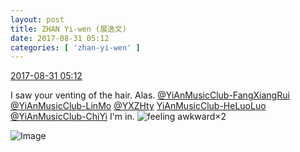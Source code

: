 ```yaml
---
layout: post
title: ZHAN Yi-wen (展逸文)
date: 2017-08-31 05:12
categories: [ 'zhan-yi-wen' ]
---
```


<div class="weibo-info">
  <a href="http://weibo.com/6108090526/FjAcybfZa">2017-08-31 05:12</a>
</div>

I saw your venting of the hair. Alas. [@YiAnMusicClub-FangXiangRui](http://weibo.com/u/6117583008) [@YiAnMusicClub-LinMo](http://weibo.com/u/6108312042) [@YXZHty](http://weibo.com/2565158051) [YiAnMusicClub-HeLuoLuo](http://weibo.com/u/6117570574) [@YiAnMusicClub-ChiYi](http://weibo.com/u/6117581836) I'm in. ![feeling awkward](http://img.t.sinajs.cn/t4/appstyle/expression/ext/normal/91/h_org.gif)×2

<!-- more -->

![Image](https://wx4.sinaimg.cn/mw690/006FmVn8gy1fj2fzyeuezj30ku0ku41q.jpg)
